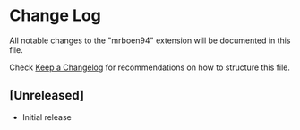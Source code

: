 # Change Log

All notable changes to the "mrboen94" extension will be documented in this file.

Check [Keep a Changelog](http://keepachangelog.com/) for recommendations on how to structure this file.

## [Unreleased]

- Initial release
